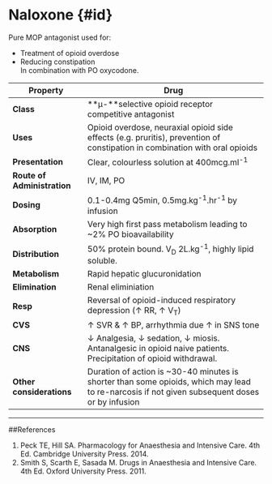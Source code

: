 # Naloxone {#id}

Pure MOP antagonist used for:
* Treatment of opioid overdose
* Reducing constipation  
In combination with PO oxycodone.

|Property|Drug
|--|--|
|**Class**|**μ-**selective opioid receptor competitive antagonist
|**Uses**|Opioid overdose, neuraxial opioid side effects (e.g. pruritis), prevention of constipation in combination with oral opioids
|**Presentation**|Clear, colourless solution at 400mcg.ml<sup>-1</sup>
|**Route of Administration**|IV, IM, PO
|**Dosing**|0.1-0.4mg Q5min, 0.5mg.kg<sup>-1</sup>.hr<sup>-1</sup> by infusion
|**Absorption**|Very high first pass metabolism leading to ~2% PO bioavailability
|**Distribution**|50% protein bound. V<sub>D</sub> 2L.kg<sup>-1</sup>, highly lipid soluble.
|**Metabolism**|Rapid hepatic glucuronidation
|**Elimination**|Renal eliminiation
|**Resp**|Reversal of opioid-induced respiratory depression (↑ RR, ↑ V<sub>T</sub>)
|**CVS**|↑ SVR & ↑ BP, arrhythmia due ↑ in SNS tone
|**CNS**|↓ Analgesia, ↓ sedation, ↓ miosis. Antanalgesic in opioid naive patients. Precipitation of opioid withdrawal.
|**Other considerations**| Duration of action is ~30-40 minutes is shorter than some opioids, which may lead to re-narcosis if not given subsequent doses or by infusion

---
##References
1. Peck TE, Hill SA. Pharmacology for Anaesthesia and Intensive Care. 4th Ed. Cambridge University Press. 2014.  
2. Smith S, Scarth E, Sasada M. Drugs in Anaesthesia and Intensive Care. 4th Ed. Oxford University Press. 2011.
